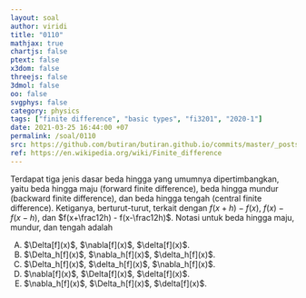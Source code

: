 ```yaml
---
layout: soal
author: viridi
title: "0110"
mathjax: true
chartjs: false
ptext: false
x3dom: false
threejs: false
3dmol: false
oo: false
svgphys: false
category: physics
tags: ["finite difference", "basic types", "fi3201", "2020-1"]
date: 2021-03-25 16:44:00 +07
permalink: /soal/0110
src: https://github.com/butiran/butiran.github.io/commits/master/_posts/soal/11/2021-03-25-finite-difference-basic-types.md
ref: https://en.wikipedia.org/wiki/Finite_difference
---
```

Terdapat tiga jenis dasar beda hingga yang umumnya dipertimbangkan, yaitu beda hingga maju (forward finite difference), beda hingga mundur (backward finite difference), dan beda hingga tengah (central finite difference). Ketiganya, berturut-turut, terkait dengan $f(x+h) - f(x)$, $f(x) - f(x-h)$, dan $f(x+\frac12h) - f(x-\frac12h)$. Notasi untuk beda hingga maju, mundur, dan tengah adalah

<ol type="A">
<li>$\Delta[f](x)$, $\nabla[f](x)$, $\delta[f](x)$.
<li>$\Delta_h[f](x)$, $\nabla_h[f](x)$, $\delta_h[f](x)$.
<li>$\Delta_h[f](x)$, $\delta_h[f](x)$, $\nabla_h[f](x)$.
<li>$\nabla[f](x)$, $\Delta[f](x)$, $\delta[f](x)$.
<li>$\nabla_h[f](x)$, $\Delta_h[f](x)$, $\delta[f](x)$.

